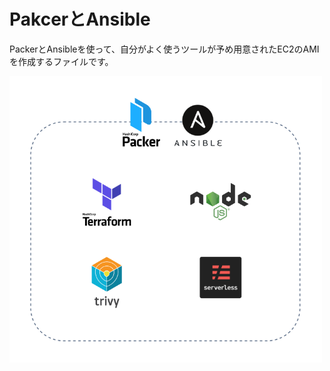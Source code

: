 # PakcerとAnsible

PackerとAnsibleを使って、自分がよく使うツールが予め用意されたEC2のAMIを作成するファイルです。

<img width="500" alt="packer-ansible.drawio.png" src="packer-ansible.drawio.png">